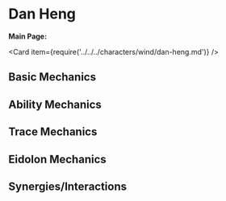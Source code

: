 # Dan Heng

**Main Page:**

<Card item={require('../../../characters/wind/dan-heng.md')} />

## Basic Mechanics

## Ability Mechanics

## Trace Mechanics

## Eidolon Mechanics

## Synergies/Interactions
